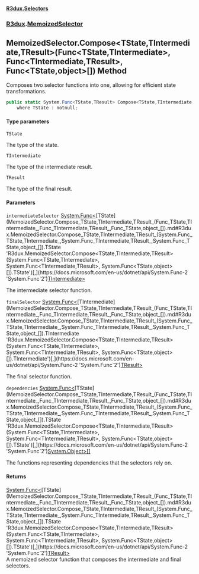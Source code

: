 #### [R3dux.Selectors](R3dux.Selectors.md 'R3dux.Selectors')
### [R3dux](R3dux.Selectors.md#R3dux 'R3dux').[MemoizedSelector](MemoizedSelector.md 'R3dux.MemoizedSelector')

## MemoizedSelector.Compose<TState,TIntermediate,TResult>(Func<TState,TIntermediate>, Func<TIntermediate,TResult>, Func<TState,object>[]) Method

Composes two selector functions into one, allowing for efficient state transformations.

```csharp
public static System.Func<TState,TResult> Compose<TState,TIntermediate,TResult>(System.Func<TState,TIntermediate> intermediateSelector, System.Func<TIntermediate,TResult> finalSelector, params System.Func<TState,object>[] dependencies)
    where TState : notnull;
```
#### Type parameters

<a name='R3dux.MemoizedSelector.Compose_TState,TIntermediate,TResult_(System.Func_TState,TIntermediate_,System.Func_TIntermediate,TResult_,System.Func_TState,object_[]).TState'></a>

`TState`

The type of the state.

<a name='R3dux.MemoizedSelector.Compose_TState,TIntermediate,TResult_(System.Func_TState,TIntermediate_,System.Func_TIntermediate,TResult_,System.Func_TState,object_[]).TIntermediate'></a>

`TIntermediate`

The type of the intermediate result.

<a name='R3dux.MemoizedSelector.Compose_TState,TIntermediate,TResult_(System.Func_TState,TIntermediate_,System.Func_TIntermediate,TResult_,System.Func_TState,object_[]).TResult'></a>

`TResult`

The type of the final result.
#### Parameters

<a name='R3dux.MemoizedSelector.Compose_TState,TIntermediate,TResult_(System.Func_TState,TIntermediate_,System.Func_TIntermediate,TResult_,System.Func_TState,object_[]).intermediateSelector'></a>

`intermediateSelector` [System.Func&lt;](https://docs.microsoft.com/en-us/dotnet/api/System.Func-2 'System.Func`2')[TState](MemoizedSelector.Compose_TState,TIntermediate,TResult_(Func_TState,TIntermediate_,Func_TIntermediate,TResult_,Func_TState,object_[]).md#R3dux.MemoizedSelector.Compose_TState,TIntermediate,TResult_(System.Func_TState,TIntermediate_,System.Func_TIntermediate,TResult_,System.Func_TState,object_[]).TState 'R3dux.MemoizedSelector.Compose<TState,TIntermediate,TResult>(System.Func<TState,TIntermediate>, System.Func<TIntermediate,TResult>, System.Func<TState,object>[]).TState')[,](https://docs.microsoft.com/en-us/dotnet/api/System.Func-2 'System.Func`2')[TIntermediate](MemoizedSelector.Compose_TState,TIntermediate,TResult_(Func_TState,TIntermediate_,Func_TIntermediate,TResult_,Func_TState,object_[]).md#R3dux.MemoizedSelector.Compose_TState,TIntermediate,TResult_(System.Func_TState,TIntermediate_,System.Func_TIntermediate,TResult_,System.Func_TState,object_[]).TIntermediate 'R3dux.MemoizedSelector.Compose<TState,TIntermediate,TResult>(System.Func<TState,TIntermediate>, System.Func<TIntermediate,TResult>, System.Func<TState,object>[]).TIntermediate')[&gt;](https://docs.microsoft.com/en-us/dotnet/api/System.Func-2 'System.Func`2')

The intermediate selector function.

<a name='R3dux.MemoizedSelector.Compose_TState,TIntermediate,TResult_(System.Func_TState,TIntermediate_,System.Func_TIntermediate,TResult_,System.Func_TState,object_[]).finalSelector'></a>

`finalSelector` [System.Func&lt;](https://docs.microsoft.com/en-us/dotnet/api/System.Func-2 'System.Func`2')[TIntermediate](MemoizedSelector.Compose_TState,TIntermediate,TResult_(Func_TState,TIntermediate_,Func_TIntermediate,TResult_,Func_TState,object_[]).md#R3dux.MemoizedSelector.Compose_TState,TIntermediate,TResult_(System.Func_TState,TIntermediate_,System.Func_TIntermediate,TResult_,System.Func_TState,object_[]).TIntermediate 'R3dux.MemoizedSelector.Compose<TState,TIntermediate,TResult>(System.Func<TState,TIntermediate>, System.Func<TIntermediate,TResult>, System.Func<TState,object>[]).TIntermediate')[,](https://docs.microsoft.com/en-us/dotnet/api/System.Func-2 'System.Func`2')[TResult](MemoizedSelector.Compose_TState,TIntermediate,TResult_(Func_TState,TIntermediate_,Func_TIntermediate,TResult_,Func_TState,object_[]).md#R3dux.MemoizedSelector.Compose_TState,TIntermediate,TResult_(System.Func_TState,TIntermediate_,System.Func_TIntermediate,TResult_,System.Func_TState,object_[]).TResult 'R3dux.MemoizedSelector.Compose<TState,TIntermediate,TResult>(System.Func<TState,TIntermediate>, System.Func<TIntermediate,TResult>, System.Func<TState,object>[]).TResult')[&gt;](https://docs.microsoft.com/en-us/dotnet/api/System.Func-2 'System.Func`2')

The final selector function.

<a name='R3dux.MemoizedSelector.Compose_TState,TIntermediate,TResult_(System.Func_TState,TIntermediate_,System.Func_TIntermediate,TResult_,System.Func_TState,object_[]).dependencies'></a>

`dependencies` [System.Func&lt;](https://docs.microsoft.com/en-us/dotnet/api/System.Func-2 'System.Func`2')[TState](MemoizedSelector.Compose_TState,TIntermediate,TResult_(Func_TState,TIntermediate_,Func_TIntermediate,TResult_,Func_TState,object_[]).md#R3dux.MemoizedSelector.Compose_TState,TIntermediate,TResult_(System.Func_TState,TIntermediate_,System.Func_TIntermediate,TResult_,System.Func_TState,object_[]).TState 'R3dux.MemoizedSelector.Compose<TState,TIntermediate,TResult>(System.Func<TState,TIntermediate>, System.Func<TIntermediate,TResult>, System.Func<TState,object>[]).TState')[,](https://docs.microsoft.com/en-us/dotnet/api/System.Func-2 'System.Func`2')[System.Object](https://docs.microsoft.com/en-us/dotnet/api/System.Object 'System.Object')[&gt;](https://docs.microsoft.com/en-us/dotnet/api/System.Func-2 'System.Func`2')[[]](https://docs.microsoft.com/en-us/dotnet/api/System.Array 'System.Array')

The functions representing dependencies that the selectors rely on.

#### Returns
[System.Func&lt;](https://docs.microsoft.com/en-us/dotnet/api/System.Func-2 'System.Func`2')[TState](MemoizedSelector.Compose_TState,TIntermediate,TResult_(Func_TState,TIntermediate_,Func_TIntermediate,TResult_,Func_TState,object_[]).md#R3dux.MemoizedSelector.Compose_TState,TIntermediate,TResult_(System.Func_TState,TIntermediate_,System.Func_TIntermediate,TResult_,System.Func_TState,object_[]).TState 'R3dux.MemoizedSelector.Compose<TState,TIntermediate,TResult>(System.Func<TState,TIntermediate>, System.Func<TIntermediate,TResult>, System.Func<TState,object>[]).TState')[,](https://docs.microsoft.com/en-us/dotnet/api/System.Func-2 'System.Func`2')[TResult](MemoizedSelector.Compose_TState,TIntermediate,TResult_(Func_TState,TIntermediate_,Func_TIntermediate,TResult_,Func_TState,object_[]).md#R3dux.MemoizedSelector.Compose_TState,TIntermediate,TResult_(System.Func_TState,TIntermediate_,System.Func_TIntermediate,TResult_,System.Func_TState,object_[]).TResult 'R3dux.MemoizedSelector.Compose<TState,TIntermediate,TResult>(System.Func<TState,TIntermediate>, System.Func<TIntermediate,TResult>, System.Func<TState,object>[]).TResult')[&gt;](https://docs.microsoft.com/en-us/dotnet/api/System.Func-2 'System.Func`2')  
A memoized selector function that composes the intermediate and final selectors.